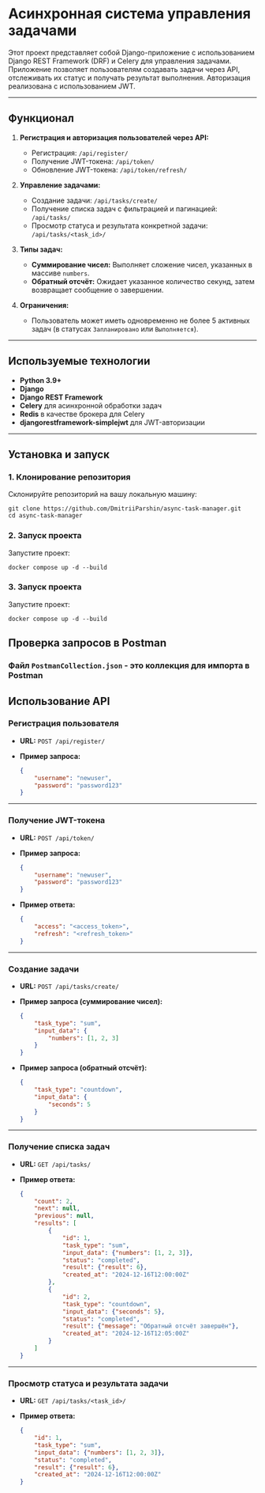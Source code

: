 # Асинхронная система управления задачами

Этот проект представляет собой Django-приложение с использованием Django REST Framework (DRF) и Celery для управления задачами. Приложение позволяет пользователям создавать задачи через API, отслеживать их статус и получать результат выполнения. Авторизация реализована с использованием JWT.

---

## Функционал

1. **Регистрация и авторизация пользователей через API:**
   - Регистрация: `/api/register/`
   - Получение JWT-токена: `/api/token/`
   - Обновление JWT-токена: `/api/token/refresh/`

2. **Управление задачами:**
   - Создание задачи: `/api/tasks/create/`
   - Получение списка задач с фильтрацией и пагинацией: `/api/tasks/`
   - Просмотр статуса и результата конкретной задачи: `/api/tasks/<task_id>/`

3. **Типы задач:**
   - **Суммирование чисел:** Выполняет сложение чисел, указанных в массиве `numbers`.
   - **Обратный отсчёт:** Ожидает указанное количество секунд, затем возвращает сообщение о завершении.

4. **Ограничения:**
   - Пользователь может иметь одновременно не более 5 активных задач (в статусах `Запланировано` или `Выполняется`).

---

## Используемые технологии

- **Python 3.9+**
- **Django**
- **Django REST Framework**
- **Celery** для асинхронной обработки задач
- **Redis** в качестве брокера для Celery
- **djangorestframework-simplejwt** для JWT-авторизации

---

## Установка и запуск

### 1. Клонирование репозитория

Склонируйте репозиторий на вашу локальную машину:

```
git clone https://github.com/DmitriiParshin/async-task-manager.git
cd async-task-manager
```

### 2. Запуск проекта

Запустите проект:

```
docker compose up -d --build
```

### 3. Запуск проекта

Запустите проект:

```
docker compose up -d --build
```

## Проверка запросов в Postman

### Файл `PostmanCollection.json` - это коллекция для импорта в Postman

## Использование API

### Регистрация пользователя

- **URL:** `POST /api/register/`  
- **Пример запроса:**

    ```json
    {
        "username": "newuser",
        "password": "password123"
    }
    ```

---

### Получение JWT-токена

- **URL:** `POST /api/token/`  
- **Пример запроса:**

    ```json
    {
        "username": "newuser",
        "password": "password123"
    }
    ```

- **Пример ответа:**

    ```json
    {
        "access": "<access_token>",
        "refresh": "<refresh_token>"
    }
    ```

---

### Создание задачи

- **URL:** `POST /api/tasks/create/`  
- **Пример запроса (суммирование чисел):**

    ```json
    {
        "task_type": "sum",
        "input_data": {
            "numbers": [1, 2, 3]
        }
    }
    ```

- **Пример запроса (обратный отсчёт):**

    ```json
    {
        "task_type": "countdown",
        "input_data": {
            "seconds": 5
        }
    }
    ```

---

### Получение списка задач

- **URL:** `GET /api/tasks/`  
- **Пример ответа:**

    ```json
    {
        "count": 2,
        "next": null,
        "previous": null,
        "results": [
            {
                "id": 1,
                "task_type": "sum",
                "input_data": {"numbers": [1, 2, 3]},
                "status": "completed",
                "result": {"result": 6},
                "created_at": "2024-12-16T12:00:00Z"
            },
            {
                "id": 2,
                "task_type": "countdown",
                "input_data": {"seconds": 5},
                "status": "completed",
                "result": {"message": "Обратный отсчёт завершён"},
                "created_at": "2024-12-16T12:05:00Z"
            }
        ]
    }
    ```

---

### Просмотр статуса и результата задачи

- **URL:** `GET /api/tasks/<task_id>/`  
- **Пример ответа:**

    ```json
    {
        "id": 1,
        "task_type": "sum",
        "input_data": {"numbers": [1, 2, 3]},
        "status": "completed",
        "result": {"result": 6},
        "created_at": "2024-12-16T12:00:00Z"
    }
    ```
